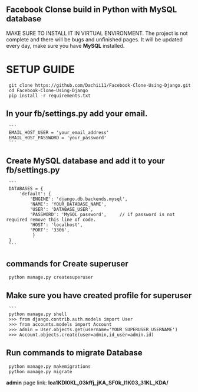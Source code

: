## Facebook Clonse build in Python with MySQL database
MAKE SURE TO INSTALL IT IN VIRTUAL ENVIRONMENT.
The project is not complete and there will be bugs and unfinished pages.
It will be updated every day, make sure you have **MySQL** installed.

# SETUP GUIDE
     git clone https://github.com/Dachii11/Facebook-Clone-Using-Django.git
     cd Facebook-Clone-Using-Django
     pip install -r requirements.txt

## In your fb/settings.py add your email.
     ```
     EMAIL_HOST_USER = 'your_email_address'
     EMAIL_HOST_PASSWORD = 'your_password'
     ```

## Create MySQL database and add it to your fb/settings.py
     ```
     DATABASES = {
         'default': {
             'ENGINE': 'django.db.backends.mysql',
             'NAME': 'YOUR_DATABASE_NAME',
             'USER': 'DATABASE_USER',
             'PASSWORD': 'MySQL password',     // if password is not required remove this line of code.
             'HOST': 'localhost',
             'PORT': '3306',
              }
     }
     ```
## commands for Create superuser
     python manage.py createsuperuser

## Make sure you have created profile for superuser
     ```
     python manage.py shell
     >>> from django.contrib.auth.models import User
     >>> from accounts.models import Account
     >>> admin = User.objects.get(username='YOUR_SUPERUSER_USERNAME')
     >>> Account.objects.create(user=admin,id_user=admin.id)

## Run commands to migrate Database
     python manage.py makemigrations
     python manage.py migrate
**admin** page link: **loa1KDl0KL_03kffj_jKA_SF0k_l1K03_31KL_KDA/**
